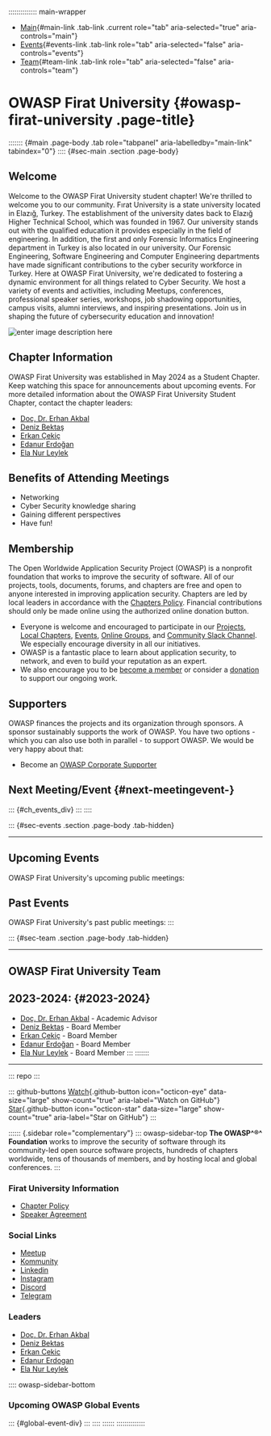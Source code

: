 :::::::::::::: main-wrapper
- [Main](#div-main){#main-link .tab-link .current role="tab"
  aria-selected="true" aria-controls="main"}
- [Events](#div-events){#events-link .tab-link role="tab"
  aria-selected="false" aria-controls="events"}
- [Team](#div-team){#team-link .tab-link role="tab"
  aria-selected="false" aria-controls="team"}

# OWASP Firat University {#owasp-firat-university .page-title}

::::::: {#main .page-body .tab role="tabpanel" aria-labelledby="main-link" tabindex="0"}
:::: {#sec-main .section .page-body}
## Welcome

Welcome to the OWASP Firat University student chapter! We're thrilled to
welcome you to our community. Fırat University is a state university
located in Elazığ, Turkey. The establishment of the university dates
back to Elazığ Higher Technical School, which was founded in 1967. Our
university stands out with the qualified education it provides
especially in the field of engineering. In addition, the first and only
Forensic Informatics Engineering department in Turkey is also located in
our university. Our Forensic Engineering, Software Engineering and
Computer Engineering departments have made significant contributions to
the cyber security workforce in Turkey. Here at OWASP Firat University,
we're dedicated to fostering a dynamic environment for all things
related to Cyber Security. We host a variety of events and activities,
including Meetups, conferences, professional speaker series, workshops,
job shadowing opportunities, campus visits, alumni interviews, and
inspiring presentations. Join us in shaping the future of cybersecurity
education and innovation!

![enter image description
here](assets/images/OWASP%20Full%20Logo%20-%20Blue.png)

## Chapter Information

OWASP Firat University was established in May 2024 as a Student Chapter.
Keep watching this space for announcements about upcoming events. For
more detailed information about the OWASP Firat University Student
Chapter, contact the chapter leaders:

- [Doç. Dr. Erhan
  Akbal](../cdn-cgi/l/email-protection.html#6f0a1d070e01410e040d0e032f00180e1c1f41001d08)
- [Deniz
  Bektaş](../cdn-cgi/l/email-protection.html#086c6d666172266a6d637c697b48677f697b7826677a6f)
- [Erkan
  Çekiç](../cdn-cgi/l/email-protection.html#0560776e646b2b66606e6c66456a726476752b6a7762)
- [Edanur
  Erdoğan](../cdn-cgi/l/email-protection.html#523736333c27207c3720363d35333c123d253321227c3d2035)
- [Ela Nur
  Leylek](../cdn-cgi/l/email-protection.html#680d0409061d1a46040d11040d0328071f091b1846071a0f)

## Benefits of Attending Meetings

- Networking
- Cyber Security knowledge sharing
- Gaining different perspectives
- Have fun!

## Membership

The Open Worldwide Application Security Project (OWASP) is a nonprofit
foundation that works to improve the security of software. All of our
projects, tools, documents, forums, and chapters are free and open to
anyone interested in improving application security. Chapters are led by
local leaders in accordance with the [Chapters
Policy](../www-policy/operational/chapters-2.html). Financial
contributions should only be made online using the authorized online
donation button.

- Everyone is welcome and encouraged to participate in our
  [Projects](../projects/index.html), [Local
  Chapters](../chapters/index.html), [Events](../events/index.html),
  [Online Groups](https://groups.google.com/a/owasp.com/), and
  [Community Slack Channel](https://owasp.slack.com/). We especially
  encourage diversity in all our initiatives.
- OWASP is a fantastic place to learn about application security, to
  network, and even to build your reputation as an expert.
- We also encourage you to be [become a
  member](../membership/index.html) or consider a
  [donation](../donate/index.html) to support our ongoing work.

## Supporters

OWASP finances the projects and its organization through sponsors. A
sponsor sustainably supports the work of OWASP. You have two options -
which you can also use both in parallel - to support OWASP. We would be
very happy about that:

- Become an [OWASP Corporate Supporter](../supporters/index.html)

## Next Meeting/Event {#next-meetingevent-}

::: {#ch_events_div}
:::
::::

::: {#sec-events .section .page-body .tab-hidden}

------------------------------------------------------------------------

## Upcoming Events

OWASP Firat University's upcoming public meetings:

## Past Events

OWASP Firat University's past public meetings:
:::

::: {#sec-team .section .page-body .tab-hidden}

------------------------------------------------------------------------

## OWASP Firat University Team

## 2023-2024: {#2023-2024}

- [Doç. Dr. Erhan
  Akbal](https://www.linkedin.com/in/erhan-akbal-a7b795b2/) - Academic
  Advisor
- [Deniz Bektaş](https://www.linkedin.com/in/denizbektas/) - Board
  Member
- [Erkan Çekiç](https://www.linkedin.com/in/erkanckc0x0001/) - Board
  Member
- [Edanur
  Erdoğan](https://www.linkedin.com/in/edanur-erdoğan-677640233/) -
  Board Member
- [Ela Nur Leylek](https://www.linkedin.com/in/elanurleylek/) - Board
  Member
:::
:::::::

------------------------------------------------------------------------

::: repo
:::

::: github-buttons
[Watch](https://github.com/owasp/www-chapter-firat-university/subscription){.github-button
icon="octicon-eye" data-size="large" show-count="true"
aria-label="Watch on GitHub"}
[Star](https://github.com/owasp/www-chapter-firat-university){.github-button
icon="octicon-star" data-size="large" show-count="true"
aria-label="Star on GitHub"}
:::

:::::: {.sidebar role="complementary"}
::: owasp-sidebar-top
**The OWASP^®^ Foundation** works to improve the security of software
through its community-led open source software projects, hundreds of
chapters worldwide, tens of thousands of members, and by hosting local
and global conferences.
:::

### Firat University Information

- [Chapter Policy](../www-policy/operational/chapters-2.html)
- [Speaker Agreement](https://www.owasp.org/index.php/Speaker_Agreement)

### Social Links

- [Meetup](https://www.meetup.com/owasp-firat-university-chapter/)
- [Kommunity](https://kommunity.com/owasp-firat-university/)
- [Linkedin](https://www.linkedin.com/company/owasp-firat-university/)
- [Instagram](https://www.instagram.com/owaspfirat)
- [Discord](https://discord.gg/ydFTDRn6zc)
- [Telegram](https://t.me/owaspfirat)

### Leaders

- [Doç. Dr. Erhan
  Akbal](../cdn-cgi/l/email-protection.html#c3a6b1aba2adeda2a8a1a2af83acb4a2b0b3edacb1a4)
- [Deniz
  Bektas](../cdn-cgi/l/email-protection.html#86e2e3e8effca8e4e3edf2e7f5c6e9f1e7f5f6a8e9f4e1)
- [Erkan
  Cekic](../cdn-cgi/l/email-protection.html#f99c8b929897d79a9c92909ab9968e988a89d7968b9e)
- [Edanur
  Erdogan](../cdn-cgi/l/email-protection.html#9df8f9fcf3e8efb3f8eff9f2fafcf3ddf2eafceeedb3f2effa)
- [Ela Nur
  Leylek](../cdn-cgi/l/email-protection.html#73161f121d06015d1f160a1f1618331c041200035d1c0114)

:::: owasp-sidebar-bottom
### Upcoming OWASP Global Events

::: {#global-event-div}
:::
::::
::::::
::::::::::::::
